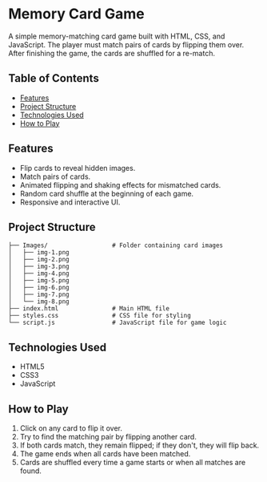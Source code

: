 # Memory Card Game

A simple memory-matching card game built with HTML, CSS, and JavaScript. The player must match pairs of cards by flipping them over. After finishing the game, the cards are shuffled for a re-match.

## Table of Contents
- [Features](#features)
- [Project Structure](#project-structure)
- [Technologies Used](#technologies-used)
- [How to Play](#how-to-play)

## Features
- Flip cards to reveal hidden images.
- Match pairs of cards.
- Animated flipping and shaking effects for mismatched cards.
- Random card shuffle at the beginning of each game.
- Responsive and interactive UI.

## Project Structure
```
├── Images/                  # Folder containing card images
│   ├── img-1.png
│   ├── img-2.png
│   ├── img-3.png
│   ├── img-4.png
│   ├── img-5.png
│   ├── img-6.png
│   ├── img-7.png
│   └── img-8.png
├── index.html               # Main HTML file
├── styles.css               # CSS file for styling
└── script.js                # JavaScript file for game logic
```

## Technologies Used
- HTML5
- CSS3
- JavaScript

## How to Play
1. Click on any card to flip it over.
2. Try to find the matching pair by flipping another card.
3. If both cards match, they remain flipped; if they don't, they will flip back.
4. The game ends when all cards have been matched.
5. Cards are shuffled every time a game starts or when all matches are found.
